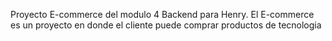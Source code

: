 Proyecto E-commerce del modulo 4 Backend para Henry. El E-commerce es un proyecto en donde el cliente puede comprar productos de tecnologia 
